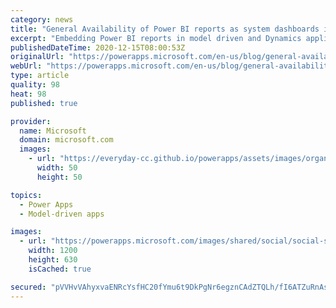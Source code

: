 ```yaml
---
category: news
title: "General Availability of Power BI reports as system dashboards in model-driven apps"
excerpt: "Embedding Power BI reports in model driven and Dynamics applications. "
publishedDateTime: 2020-12-15T08:00:53Z
originalUrl: "https://powerapps.microsoft.com/en-us/blog/general-availability-of-power-bi-reports-as-system-dashboards-in-model-driven-apps/"
webUrl: "https://powerapps.microsoft.com/en-us/blog/general-availability-of-power-bi-reports-as-system-dashboards-in-model-driven-apps/"
type: article
quality: 98
heat: 98
published: true

provider:
  name: Microsoft
  domain: microsoft.com
  images:
    - url: "https://everyday-cc.github.io/powerapps/assets/images/organizations/microsoft.com-50x50.jpg"
      width: 50
      height: 50

topics:
  - Power Apps
  - Model-driven apps

images:
  - url: "https://powerapps.microsoft.com/images/shared/social/social-share-post-ignite.png"
    width: 1200
    height: 630
    isCached: true

secured: "pVVHvVAhyxvaENRcYsfHC20fYmu6t9DkPgNr6egznCAdZTQLh/fI6ATZuRnAseOu9OAH1NxxpduFLhizfQyAi/mweZI02m1+sT7TwdRJPvf2GHuNgotT9rYQHD7d6di+YsnUOLiQGMrcUQCkhWcJPSmrwYWtalYmDWTCOtZpWjpCyHGfr/pIWxT19EOc1icjbaqqAb2jWwaunyZ7HuVdJc+2nnp1PaaeVgM7d+6m1ffZo6R0jGp1OppcvJ9QlX/4rmGyiq1gakt/jUvABHS9LiJWnMGcx+7gzMXemOA1f7eCmSP/cUZIpJkhTj2vD0/tFSDihP+/2XWanE7nTKwA2zwwKeQ/v1u0PyN7uLgqoWA=;X+o+CnWe7ewCDfDcybM++Q=="
---
```


